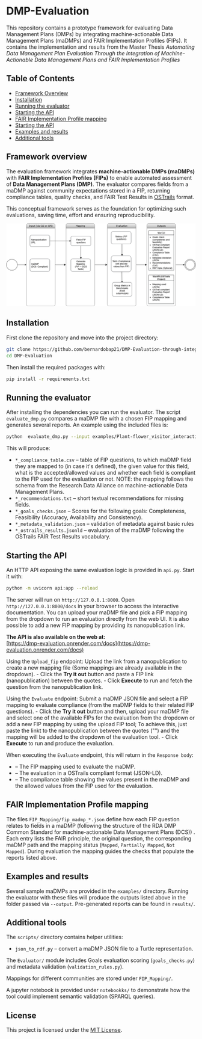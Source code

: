 # DMP-Evaluation

This repository contains a prototype framework for evaluating Data Management Plans (DMPs) by integrating machine-actionable Data Management Plans (maDMPs) and FAIR Implementation Profiles (FIPs). It contains the implementation and results from the Master Thesis *Automating Data Management Plan Evaluation Through the Integration of Machine-Actionable Data Management Plans and FAIR Implementation Profiles*

## Table of Contents
- [Framework Overview](#framework-overview)
- [Installation](#installation)
- [Running the evaluator](#running-the-evaluator)
- [Starting the API](#starting-the-api)
- [FAIR Implementation Profile mapping](#fair-implementation-profile-mapping)
- [Starting the API](#Starting-the-API)
- [Examples and results](#examples-and-results)
- [Additional tools](#additional-tools)



## Framework overview
The evaluation framework integrates **machine-actionable DMPs (maDMPs)** with **FAIR Implementation Profiles (FIPs)** to enable automated assessment of **Data Management Plans (DMP)**. The evaluator compares fields from a maDMP against community expectations stored in a FIP, returning compliance tables, quality checks, and FAIR Test Results in [OSTrails](https://ostrails.github.io/FAIR_assessment_output_specification/release/1.1.0/index-en.html) format.  

This conceptual framework serves as the foundation for optimizing such evaluations, saving time, effort and ensuring reproducibility.

![Conceptual Framework](./images/conceptual_framework_final.png)

## Installation

First clone the repository and move into the project directory:

```bash
git clone https://github.com/bernardobap21/DMP-Evaluation-through-integration-of-maDMPs-and-FIPs.git
cd DMP-Evaluation
```

Then install the required packages with:

```bash
pip install -r requirements.txt
```

## Running the evaluator

After installing the dependencies you can run the evaluator. The script `evaluate_dmp.py` compares a maDMP file with a chosen FIP mapping and generates several reports. An example using the included files is:

```bash
python  evaluate_dmp.py --input examples/Plant-flower_visitor_interactions.json --mapping FIP_Mapping/fip_madmp_WorldFAIR_WP10_Plant-Pollinator_FIP01_.json --output results
```

This will produce:

* `*_compliance_table.csv` – table of FIP questions, to which maDMP field they are mapped to (in case it's defined), the given value for this field, what is the accepted/allowed values and whether each field is compliant to the FIP used for the evaluation or not. NOTE: the mapping follows the schema from the Research Data Alliance on machine-actionable Data Management Plans.
* `*_recommendations.txt` – short textual recommendations for missing fields.
* `*_goals_checks.json` – Scores for the following goals: Completeness, Feasibility (Accuracy, Availability and Consistency).
* `*_metadata_validation.json` – validation of metadata against basic rules
* `*_ostrails_results.jsonld` – evaluation of the maDMP following the OSTrails FAIR Test Results vocabulary.

## Starting the API

An HTTP API exposing the same evaluation logic is provided in `api.py`. Start it with:

```bash
python -m uvicorn api:app --reload
```
The server will run on `http://127.0.0.1:8000`. Open `http://127.0.0.1:8000/docs` in your browser to access the interactive documentation. You can upload your maDMP file and pick a FIP mapping from the dropdown to run an evaluation directly from the web UI. It is also possible to add a new FIP mapping by providing its nanopublication link.

**The API is also available on the web at:**  
[https://dmp-evaluation.onrender.com/docs](https://dmp-evaluation.onrender.com/docs)


Using the `Upload_fip` endpoint: Upload the link from a nanopublication to create a new mapping file (Some mappings are already available in the dropdown). 
    - Click the **Try it out**  button and paste a FIP link (nanopublication) between the quotes.
    - Click **Execute** to run and fetch the question from the nanopublication link.

Using the  `Evaluate` endpoint: Submit a maDMP JSON file and select a FIP mapping to evaluate compliance (from the maDMP fields to their related FIP questions).
    - Click the **Try it out**  button and then, upload your maDMP file and select one of the available FIPs for the evaluation from the dropdown or add a new FIP mapping by using the upload FIP tool; To achieve this, just paste the linkt to the nanopublication between the quotes ("") and the mapping will be added to the dropdown of the evaluation tool.
    - Click **Execute** to run and produce  the evaluation.


When executing the `Evaluate` endpoint, this will return in the `Response body`:

*  – The FIP mapping used to evaluate the maDMP. 
*  – The evaluation in a OSTrails compliant format (JSON-LD).
*  – The compliance table showing the values present in the maDMP and the allowed values from the FIP used for the evaluation.

## FAIR Implementation Profile mapping

The files `FIP_Mapping/fip_madmp_*.json` define how each FIP question relates to fields in a maDMP (following the structure of the RDA DMP Common Standard for machine-actionable Data Management Plans (DCS)) . Each entry lists the FAIR principle, the original question, the corresponding maDMP path and the mapping status (`Mapped`, `Partially Mapped`, `Not Mapped`). During evaluation the mapping guides the checks that populate the reports listed above.

## Examples and results

Several sample maDMPs are provided in the `examples/` directory. Running the evaluator with these files will produce the outputs listed above in the folder passed via `--output`. Pre-generated reports can be found in `results/`.

## Additional tools

The `scripts/` directory contains helper utilities:

* `json_to_rdf.py` – convert a maDMP JSON file to a Turtle representation.

The `Evaluator/` module includes Goals evaluation scoring (`goals_checks.py`) and metadata validation (`validation_rules.py`).

Mappings for different communities are stored under `FIP_Mapping/`.

A jupyter notebook is provided under `notebookks/` to demonstrate how the tool could implement semantic validation (SPARQL queries).

## License

This project is licensed under the [MIT License](LICENSE).